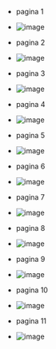 - pagina 1
- ![image](https://github.com/user-attachments/assets/00c9670e-dc77-445a-ae30-79ec851eeebb)

- pagina 2
- ![image](https://github.com/user-attachments/assets/d4bb3fee-144a-4c68-9654-ee664477a397)

- pagina 3
- ![image](https://github.com/user-attachments/assets/34d46ae6-550d-4225-a27e-d9119c1c19f9)
- pagina 4
- ![image](https://github.com/user-attachments/assets/26d3f1d2-5f62-486d-8ec0-f12f1282fe83)

- pagina 5
- ![image](https://github.com/user-attachments/assets/1fc36cad-712d-455f-aff1-e3499b8f1b52)

- pagina 6
- ![image](https://github.com/user-attachments/assets/24dfc2f8-2875-42c8-ac3c-2339dfe0ebe0)

- pagina 7
- ![image](https://github.com/user-attachments/assets/f8c09dc9-3935-4506-beaa-5a86c1cf3252)


- pagina 8
- ![image](https://github.com/user-attachments/assets/94d2838f-053b-42ec-aa58-197931ecc9c0)

- pagina 9
- ![image](https://github.com/user-attachments/assets/59502fb9-7989-4de0-b8f4-d7591a118ed0)

- pagina 10
- ![image](https://github.com/user-attachments/assets/680a05c1-d2c0-44a5-8ecd-6f3d4980f3fa)

- pagina 11
- ![image](https://github.com/user-attachments/assets/bd529686-4d59-4786-a0f6-e0bb727f6bb1)

